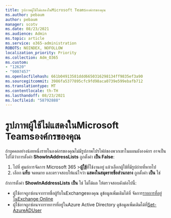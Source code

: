 ```yaml
---
title: รูปภาพผู้ใช้ไม่แสดงในMicrosoft Teamsองค์กรของคุณ
ms.author: pebaum
author: pebaum
manager: scotv
ms.date: 08/23/2021
ms.audience: Admin
ms.topic: article
ms.service: o365-administration
ROBOTS: NOINDEX, NOFOLLOW
localization_priority: Priority
ms.collection: Adm_O365
ms.custom:
- "12620"
- "9007457"
ms.openlocfilehash: 661b04913581ddd6650316298134ff9835ef3a90
ms.sourcegitcommit: 3986fa5377895cfc9fd98aca0739e599ebafb712
ms.translationtype: MT
ms.contentlocale: th-TH
ms.lasthandoff: 08/23/2021
ms.locfileid: "58792888"
---
```

# <a name="user-picture-not-showing-in-microsoft-teams-organization-chart"></a>รูปภาพผู้ใช้ไม่แสดงในMicrosoft Teamsองค์กรของคุณ

ถ้าบุคคลอย่างน้อยหนึ่งรายในองค์กรของคุณไม่มีรูปภาพโปรไฟล์ของพวกเขาในแผนผังองค์กร อาจเป็นไปได้ว่าการตั้งค่า **ShowInAddressLists** ถูกตั้งค่า **เป็น False**:

1. ไปที่ ศูนย์การจัดการ Microsoft 365 >[**ผู้ใช้**](https://admin.microsoft.com/Adminportal/Home?source=applauncher#/users)ที่ใช้งานอยู่ แล้วเลือกผู้ใช้ที่มีรูปถ่ายที่หายไป 
1. เลือก **แท็บ** จดหมาย และตรวจสอบให้แน่ใจว่า **แสดงในสมุดรายชื่อส่วนกลาง** ถูกตั้งค่า **เป็น** ใช่ 

ถ้าการตั้งค่า **ShowInAddressLists** **เป็น** ใช่ ไม่ได้ผล ให้ตรวจสอบดังต่อไปนี้:

- ผู้ใช้อาจถูกซ่อนจากรายชื่อผู้รับในExchangeของคุณ ดูข้อมูลเพิ่มเติมได้ที่ จัดการ[รายการที่อยู่ในExchange Online](https://docs.microsoft.com/exchange/address-books/address-lists/manage-address-lists#use-the-eac-to-hide-recipients-from-address-lists) 
- ผู้ใช้อาจถูกซ่อนจากรายการที่อยู่ในAzure Active Directory ดูข้อมูลเพิ่มเติมได้ที่[Set-AzureADUser](https://docs.microsoft.com/powershell/module/azuread/set-azureaduser?view=azureadps-2.0) 
